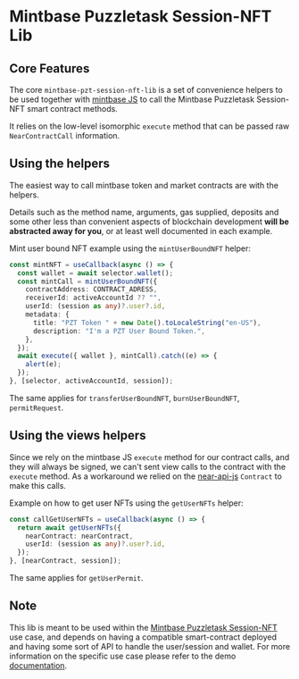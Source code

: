 # Mintbase Puzzletask Session-NFT Lib

## Core Features

The core `mintbase-pzt-session-nft-lib` is a set of convenience helpers to be used together with [mintbase JS](https://github.com/Mintbase/mintbase-js) to call the Mintbase Puzzletask Session-NFT smart contract methods.

It relies on the low-level isomorphic `execute` method that can be passed raw `NearContractCall` information.

## Using the helpers

The easiest way to call mintbase token and market contracts are with the helpers.

Details such as the method name, arguments, gas supplied, deposits and some other less than convenient aspects of blockchain development **will be abstracted away for you**, or at least well documented in each example.

Mint user bound NFT example using the `mintUserBoundNFT` helper:

```typescript
const mintNFT = useCallback(async () => {
  const wallet = await selector.wallet();
  const mintCall = mintUserBoundNFT({
    contractAddress: CONTRACT_ADRESS,
    receiverId: activeAccountId ?? "",
    userId: (session as any)?.user?.id,
    metadata: {
      title: "PZT Token " + new Date().toLocaleString("en-US"),
      description: "I'm a PZT User Bound Token.",
    },
  });
  await execute({ wallet }, mintCall).catch((e) => {
    alert(e);
  });
}, [selector, activeAccountId, session]);
```

The same applies for `transferUserBoundNFT`, `burnUserBoundNFT`, `permitRequest`.

## Using the views helpers

Since we rely on the mintbase JS `execute` method for our contract calls, and they will always be signed, we can't sent view calls to the contract with the `execute` method. As a workaround we relied on the [near-api-js](https://github.com/near/near-api-js) `Contract` to make this calls.

Example on how to get user NFTs using the `getUserNFTs` helper:

```typescript
const callGetUserNFTs = useCallback(async () => {
  return await getUserNFTs({
    nearContract: nearContract,
    userId: (session as any)?.user?.id,
  });
}, [nearContract, session]);
```

The same applies for `getUserPermit`.

## Note

This lib is meant to be used within the [Mintbase Puzzletask Session-NFT](https://github.com/pztask/mintbase-pzt-session-nft-demo) use case, and depends on having a compatible smart-contract deployed and having some sort of API to handle the user/session and wallet. For more information on the specific use case please refer to the demo [documentation](https://github.com/pztask/mintbase-pzt-session-nft-demo).
